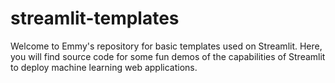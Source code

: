 # streamlit-templates
Welcome to Emmy's repository for basic templates used on Streamlit. Here, you will find source code for some fun demos of the capabilities of Streamlit to deploy machine learning web applications.
